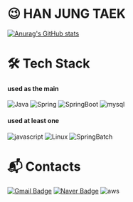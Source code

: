 # 😉 HAN JUNG TAEK
[![Anurag's GitHub stats](https://github-readme-stats.vercel.app/api?username=tttck88)](https://github.com/anuraghazra/github-readme-stats)

# 🛠 Tech Stack
#### used as the main
![Java](https://img.shields.io/badge/Java-007396.svg?&style=for-the-badge&logo=Java&logoColor=white) ![Spring](https://img.shields.io/badge/Spring-6DB33F.svg?&style=for-the-badge&logo=Spring&logoColor=white) ![SpringBoot](https://img.shields.io/badge/Spring%20Boot-6DB33F.svg?&style=for-the-badge&logo=SpringBoot&logoColor=white) ![mysql](https://img.shields.io/badge/mysql-4479A1.svg?&style=for-the-badge&logo=mysql&logoColor=white)

#### used at least one
![javascript](https://img.shields.io/badge/javascript-F7DF1E.svg?&style=for-the-badge&logo=javascript&logoColor=black) ![Linux](https://img.shields.io/badge/Linux-F7DF1E.svg?&style=for-the-badge&logo=Linux&logoColor=black) ![SpringBatch](https://img.shields.io/badge/Spring%20Batch-6DB33F.svg?&style=for-the-badge&logo=Spring&logoColor=white)

# 📬 Contacts
[![Gmail Badge](https://img.shields.io/badge/Gmail-d14836?style=flat-square&logo=Gmail&logoColor=white&link=mailto:tttck88@gmail.com)](mailto:kimsh1691@gmail.com) [![Naver Badge](https://img.shields.io/badge/Naver-03C75A?style=flat-square&logo=Naver&logoColor=white&link=mailto:sam548@naver.com)](mailto:rlatngus1691@naver.com) ![aws](https://img.shields.io/badge/aws-333664.svg?&style=for-the-badge&logo=amazon-aws&logoColor=white)
